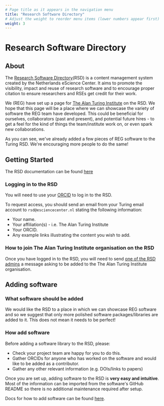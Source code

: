 ```yaml
---
# Page title as it appears in the navigation menu
title: "Research Software Directory"
# Adjust the weight to reorder menu items (lower numbers appear first)
weight: 3
---
```


# Research Software Directory

## About 

The [Research Software Directory](https://research-software-directory.org/)(RSD) is a content management system created by the Netherlands eScience Center. 
It aims to promote the visibility, impact and reuse of research software and to encourage proper citation to ensure researchers and RSEs get credit for their work.

We (REG) have set up a page for [The Alan Turing Institute](https://research-software-directory.org/organisations/the-alan-turing-institute) on the RSD. 
We hope that this page will be a place where we can showcase the variety of software the REG team have developed. This could be beneficial for ourselves, collaborators (past and present), and potential future hires - to get a feel for the kind of things the team/institute work on, or even spark new collaborations.

As you can see, we've already added a few pieces of REG software to the Turing RSD. We're encouraging more people to do the same! 

## Getting Started

The RSD documentation can be found [here](https://research-software-directory.org/documentation/)

### Logging in to the RSD

You will need to use your [ORCID](https://orcid.org/) to log in to the RSD.

To request access, you should send an email from your Turing email account to `rsd@esciencecenter.nl` stating the following information:

- Your name.
- Your affiliation(s) - i.e. The Alan Turing Institute
- Your ORCID.
- Any example links illustrating the content you wish to add.

### How to join The Alan Turing Institute organisation on the RSD

Once you have logged in to the RSD, you will need to send [one of the RSD admins](https://github.com/alan-turing-institute/research-engineering-group/wiki/The-REGistry) a message asking to be added to the The Alan Turing Institute organisation.

## Adding software

### What software should be added

We would like the RSD to a place in which we can showcase REG software and so we suggest that only more polished software packages/libraries are added to it. 
This does not mean it needs to be perfect!

### How add software

Before adding a software library to the RSD, please:

- Check your project team are happy for you to do this.
- Gather ORCIDs for anyone who has worked on the software and would like to be added as a contributor.
- Gather any other relevant information (e.g. DOIs/links to papers)

Once you are set up, adding software to the RSD is **very easy and intuitive**.
Most of the information can be imported from the software's GitHub README so there is no additional maintenance required after setup.

Docs for how to add software can be found [here](https://research-software-directory.org/documentation/users/adding-software/).